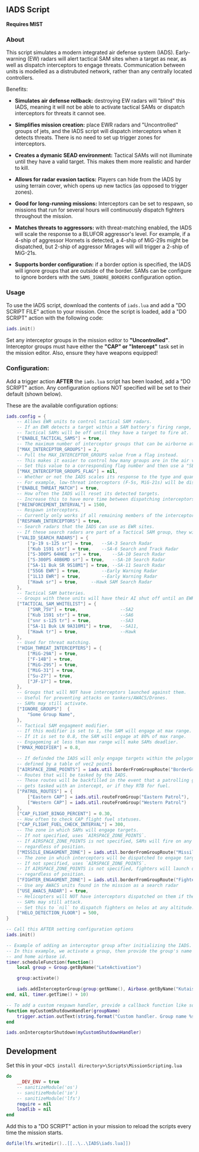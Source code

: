 ## IADS Script

<b>Requires MIST</b>

### About

This script simulates a modern integrated air defense system (IADS). Early-warning (EW) radars will alert tactical SAM sites when a target as near, as well as dispatch interceptors to engage threats. Communication between units is modelled as a distrubuted network, rather than any centrally located controllers.

Benefits:

- <b>Simulates air defense rollback:</b> destroying EW radars will "blind" this IADS, meaning it will not be able to activate tactical SAMs or dispatch interceptors for threats it cannot see.

- <b>Simplifies mission creation:</b> place EWR radars and "Uncontrolled" groups of jets, and the IADS script will dispatch interceptors when it detects threats. There is no need to set up trigger zones for interceptors.

- <b>Creates a dymanic SEAD environment:</b> Tactical SAMs will not illuminate until they have a valid target. This makes them more realistic and harder to kill.

- <b>Allows for radar evasion tactics:</b> Players can hide from the IADS by using terrain cover, which opens up new tactics (as opposed to trigger zones).

- <b>Good for long-running missions:</b> Interceptors can be set to respawn, so missions that run for several hours will continuously dispatch fighters throughout the mission.

- <b>Matches threats to aggressors:</b> with threat-matching enabled, the IADS will scale the response to a BLUFOR aggressor's level. For example, if a 4-ship of aggressor Hornets is detected, a 4-ship of MiG-29s might be dispatched, but 2-ship of aggressor Mirages will will trigger a 2-ship of MiG-21s.

- <b>Supports border configuration:</b> if a border option is specified, the IADS will ignore groups that are outside of the border. SAMs can be configure to ignore borders with the `SAMS_IGNORE_BORDERS` configuration option.

### Usage

To use the IADS script, download the contents of `iads.lua` and add a "DO SCRIPT FILE" action to your mission. Once the script is loaded, add a "DO SCRIPT" action with the following code:

```lua
iads.init()
```

Set any interceptor groups in the mission editor to <b>"Uncontrolled"</b>. Interceptor groups must have either the <b>"CAP" or "Intercept"</b> task set in the mission editor. Also, ensure they have weapons equipped!

### Configuration:

Add a trigger action <b>AFTER</b> the `iads.lua` script has been loaded, add a "DO SCRIPT" action. Any configuration options NOT specified will be set to their default (shown below).

These are the available configuration options:

```lua
iads.config = {
    -- Allows EWR units to control tactical SAM radars.
    -- If an EWR detects a target within a SAM battery's firing range, it will tell the SAM to illuminate and engage.
    -- Tactical SAMs will be off until they have a target to fire at.
    ["ENABLE_TACTICAL_SAMS"] = true,
    -- The maximum number of interceptor groups that can be airborne at one time.
    ["MAX_INTERCEPTOR_GROUPS"] = 2,
    -- Pull the MAX_INTERCEPTOR_GROUPS value from a flag instead.
    -- This makes it easier to control how many groups are in the air via triggers.
    -- Set this value to a corresponding flag number and then use a "SET FLAG VALUE" action to control the value.
    ["MAX_INTERCEPTOR_GROUPS_FLAG"] = nil,
    -- Whether or not the IADS scales its response to the type and quantity of target aircraft.
    -- For example, low-threat interceptors (F-5s, MiG-21s) will be dispatched against A-10s, but MiG-29s will be dispatched against hornets.
    ["ENABLE_THREAT_MATCH"] = true,
    -- How often the IADS will reset its detected targets.
    -- Increase this to have more time between dispatching interceptors, decrease it to dispatch interceptors more frequently.
    ["REINFORCEMENT_INTERVAL"] = 1500,
    -- Respawn interceptors.
    -- Currently only works if all remaining members of the interceptor group land at an airfield.
    ["RESPAWN_INTERCEPTORS"] = true,
    -- Search radars that the IADS can use as EWR sites.
    -- If these search radars are part of a Tactical SAM group, they will NOT be able to act as EWR sites.
    ["VALID_SEARCH_RADARS"] = {
        ["p-19 s-125 sr"] = true,	--SA-3 Search Radar
        ["Kub 1S91 str"] = true,	--SA-6 Search and Track Radar
        ["S-300PS 64H6E sr"] = true,	--SA-10 Search Radar
        ["S-300PS 40B6MD sr"] = true,	--SA-10 Search Radar
        ["SA-11 Buk SR 9S18M1"] = true,	--SA-11 Search Radar
        ["55G6 EWR"] = true,		--Early Warning Radar
        ["1L13 EWR"] = true,		--Early Warning Radar
        ["Hawk sr"] = true,		--Hawk SAM Search Radar
    },
    -- Tactical SAM batteries.
    -- Groups with these units will have their AI shut off until an EWR site instructs them to illuminate.
    ["TACTICAL_SAM_WHITELIST"] = {
        ["SNR_75V"] = true,                --SA2
        ["Kub 1S91 str"] = true,           --SA6
        ["snr s-125 tr"] = true,           --SA3
        ["SA-11 Buk LN 9A310M1"] = true,   --SA11,
        ["Hawk tr"] = true,                --Hawk
    },
    -- Used for threat matching.
    ["HIGH_THREAT_INTERCEPTERS"] = {
        ["MiG-29A"] = true,
        ["F-14B"] = true,
        ["MiG-29S"] = true,
        ["MiG-31"] = true,
        ["Su-27"] = true,
        ["JF-17"] = true,
    },
    -- Groups that will NOT have interceptors launched against them.
    -- Useful for preventing attacks on tankers/AWACS/Drones.
    -- SAMs may still activate.
    ["IGNORE_GROUPS"]  {
        "Some Group Name",
    },
    -- Tactical SAM engagment modifier.
    -- If this modifier is set to 1, the SAM will engage at max range.
    -- If it is set to 0.8, the SAM will engage at 80% of max range.
    -- Engageming at less than max range will make SAMs deadlier.
    ["RMAX_MODIFIER"] = 0.8,

    -- If definded the IADS will only engage targets within the polygon
    -- defined by a table of vec2 points
    ["AIRSPACE_ZONE_POINTS"] = iads.util.borderFromGroupRoute("BorderGroup"),
    -- Routes that will be tasked by the IADS.
    -- These routes will be backfilled in the event that a patrolling group
    -- gets tasked with an intercept, or if they RTB for fuel.
    ["PATROL_ROUTES"] = {
        ["Eastern CAP"] = iads.util.routeFromGroup("Eastern Patrol"),
        ["Western CAP"] = iads.util.routeFromGroup("Western Patrol")
    },
    ["CAP_FLIGHT_BINGO_PERCENT"] = 0.30,
    -- How often to check CAP flight fuel statuses.
    ["CAP_FLIGHT_FUEL_CHECK_INTERVAL"] = 300,
    -- The zone in which SAMs will engage targets.
    -- If not specified, uses `AIRSPACE_ZONE_POINTS`.
    -- If AIRSPACE_ZONE_POINTS is not specified, SAMs will fire on any valid targets,
    -- regardless of position.
    ["MISSILE_ENGAGMENT_ZONE"] = iads.util.borderFromGroupRoute("MissileEngagmentZone"),
    -- The zone in which interceptors will be dispatched to engage targets.
    -- If not specified, uses `AIRSPACE_ZONE_POINTS`.
    -- If AIRSPACE_ZONE_POINTS is not specified, fighters will launch on any valid targets,
    -- regardless of position.
    ["FIGHTER_ENGAGMENT_ZONE"] = iads.util.borderFromGroupRoute("FighterEngagmentZone"),
    -- Use any AWACS units found in the mission as a search radar
	["USE_AWACS_RADAR"] = true,
	-- Helicopters will NOT have interceptors dispatched on them if they are detected under this height in feet.
	-- SAMs may still attack.
	-- Set this to `nil` to dispatch fighters on helos at any altitude.
	["HELO_DETECTION_FLOOR"] = 500,
}

-- Call this AFTER setting configuration options
iads.init()

-- Example of adding an interceptor group after initializing the IADS.
-- In this example, we activate a group, then provide the group's name
-- and home airbase id.
timer.scheduleFunction(function()
    local group = Group.getByName("LateActivation")

    group:activate()

    iads.addInterceptorGroup(group:getName(), Airbase.getByName("Kutaisi"):getID())
end, nil, timer.getTime() + 10)

-- To add a custom respawn handler, provide a callback function like so:
function myCustomShutdownHandler(groupName)
    trigger.action.outText(string.format("Custom handler. Group name %s", groupName), 30)
end

iads.onInterceptorShutdown(myCustomShutdownHandler)
```

## Development

Set this in your `<DCS install directory>\Scripts\MissionScripting.lua`

```lua
do
    __DEV_ENV = true
    -- sanitizeModule('os')
    -- sanitizeModule('io')
    -- sanitizeModule('lfs')
    require = nil
    loadlib = nil
end
```

Add this to a "DO SCRIPT" action in your mission to reload the scripts every time the mission starts.

```lua
dofile(lfs.writedir()..[[..\..\IADS\iads.lua]])
```
